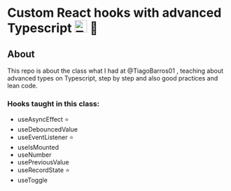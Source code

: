 # Custom React hooks with advanced Typescript <img alt="Typescript" width="28px" src="https://cdn.worldvectorlogo.com/logos/typescript.svg" /> 🧪

## About
  This repo is about the class what I had at @TiagoBarros01 , teaching about advanced types on Typescript, step by step and also good practices and lean code.
  
### Hooks taught in this class:

- useAsyncEffect ⭐
- useDebouncedValue
- useEventListener ⭐
- useIsMounted
- useNumber
- usePreviousValue
- useRecordState ⭐
- useToggle
